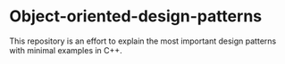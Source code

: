 # Object-oriented-design-patterns
This repository is an effort to explain the most important design patterns with minimal examples in C++.
